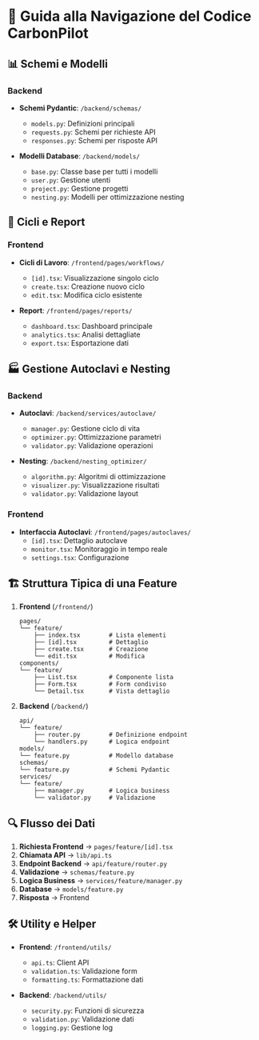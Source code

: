 # 🧭 Guida alla Navigazione del Codice CarbonPilot

## 📊 Schemi e Modelli

### Backend
- **Schemi Pydantic**: `/backend/schemas/`
  - `models.py`: Definizioni principali
  - `requests.py`: Schemi per richieste API
  - `responses.py`: Schemi per risposte API

- **Modelli Database**: `/backend/models/`
  - `base.py`: Classe base per tutti i modelli
  - `user.py`: Gestione utenti
  - `project.py`: Gestione progetti
  - `nesting.py`: Modelli per ottimizzazione nesting

## 🔄 Cicli e Report

### Frontend
- **Cicli di Lavoro**: `/frontend/pages/workflows/`
  - `[id].tsx`: Visualizzazione singolo ciclo
  - `create.tsx`: Creazione nuovo ciclo
  - `edit.tsx`: Modifica ciclo esistente

- **Report**: `/frontend/pages/reports/`
  - `dashboard.tsx`: Dashboard principale
  - `analytics.tsx`: Analisi dettagliate
  - `export.tsx`: Esportazione dati

## 🏭 Gestione Autoclavi e Nesting

### Backend
- **Autoclavi**: `/backend/services/autoclave/`
  - `manager.py`: Gestione ciclo di vita
  - `optimizer.py`: Ottimizzazione parametri
  - `validator.py`: Validazione operazioni

- **Nesting**: `/backend/nesting_optimizer/`
  - `algorithm.py`: Algoritmi di ottimizzazione
  - `visualizer.py`: Visualizzazione risultati
  - `validator.py`: Validazione layout

### Frontend
- **Interfaccia Autoclavi**: `/frontend/pages/autoclaves/`
  - `[id].tsx`: Dettaglio autoclave
  - `monitor.tsx`: Monitoraggio in tempo reale
  - `settings.tsx`: Configurazione

## 🏗️ Struttura Tipica di una Feature

1. **Frontend** (`/frontend/`)
   ```
   pages/
   └── feature/
       ├── index.tsx        # Lista elementi
       ├── [id].tsx         # Dettaglio
       ├── create.tsx       # Creazione
       └── edit.tsx         # Modifica
   components/
   └── feature/
       ├── List.tsx         # Componente lista
       ├── Form.tsx         # Form condiviso
       └── Detail.tsx       # Vista dettaglio
   ```

2. **Backend** (`/backend/`)
   ```
   api/
   └── feature/
       ├── router.py        # Definizione endpoint
       └── handlers.py      # Logica endpoint
   models/
   └── feature.py           # Modello database
   schemas/
   └── feature.py           # Schemi Pydantic
   services/
   └── feature/
       ├── manager.py       # Logica business
       └── validator.py     # Validazione
   ```

## 🔍 Flusso dei Dati

1. **Richiesta Frontend** → `pages/feature/[id].tsx`
2. **Chiamata API** → `lib/api.ts`
3. **Endpoint Backend** → `api/feature/router.py`
4. **Validazione** → `schemas/feature.py`
5. **Logica Business** → `services/feature/manager.py`
6. **Database** → `models/feature.py`
7. **Risposta** → Frontend

## 🛠️ Utility e Helper

- **Frontend**: `/frontend/utils/`
  - `api.ts`: Client API
  - `validation.ts`: Validazione form
  - `formatting.ts`: Formattazione dati

- **Backend**: `/backend/utils/`
  - `security.py`: Funzioni di sicurezza
  - `validation.py`: Validazione dati
  - `logging.py`: Gestione log 